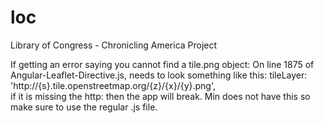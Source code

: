 # loc
Library of Congress - Chronicling America Project




If getting an error saying you cannot find a tile.png object:
	On line 1875 of Angular-Leaflet-Directive.js, needs to look something like this:
            tileLayer: 'http://{s}.tile.openstreetmap.org/{z}/{x}/{y}.png',       
	if it is missing the http: then the app will break. Min does not have this so make sure to use the regular .js file. 
